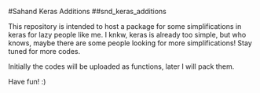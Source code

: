 #Sahand Keras Additions
##snd_keras_additions

This repository is intended to host a package for some simplifications in keras for lazy people like me. I knkw, keras is already too simple, but who knows, maybe there are some people looking for more simplifications! Stay tuned for more codes. 

Initially the codes will be uploaded as functions, later I will pack them.

Have fun! :)